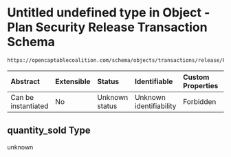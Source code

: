 # Untitled undefined type in Object - Plan Security Release Transaction Schema

```txt
https://opencaptablecoalition.com/schema/objects/transactions/release/PlanSecurityRelease.schema.json#/properties/quantity_sold
```



| Abstract            | Extensible | Status         | Identifiable            | Custom Properties | Additional Properties | Access Restrictions | Defined In                                                                                                                           |
| :------------------ | :--------- | :------------- | :---------------------- | :---------------- | :-------------------- | :------------------ | :----------------------------------------------------------------------------------------------------------------------------------- |
| Can be instantiated | No         | Unknown status | Unknown identifiability | Forbidden         | Allowed               | none                | [PlanSecurityRelease.schema.json*](../../schema/objects/transactions/release/PlanSecurityRelease.schema.json "open original schema") |

## quantity_sold Type

unknown

